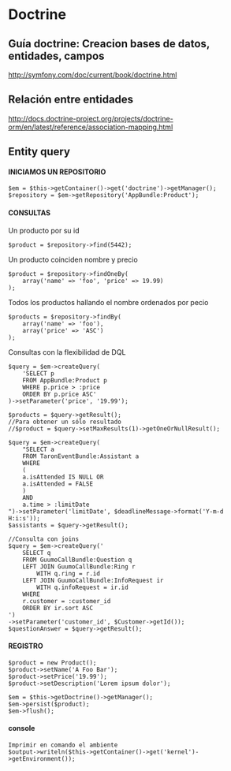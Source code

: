 # Doctrine

## Guía doctrine: Creacion bases de datos, entidades, campos
http://symfony.com/doc/current/book/doctrine.html

## Relación entre entidades
http://docs.doctrine-project.org/projects/doctrine-orm/en/latest/reference/association-mapping.html

## Entity query
#### INICIAMOS UN REPOSITORIO
```
$em = $this->getContainer()->get('doctrine')->getManager();
$repository = $em->getRepository('AppBundle:Product');
```

#### CONSULTAS
Un producto por su id
```
$product = $repository->find(5442);
```

Un producto coinciden nombre y precio
```
$product = $repository->findOneBy(
    array('name' => 'foo', 'price' => 19.99)
);
```
Todos los productos hallando el nombre ordenados por pecio
```
$products = $repository->findBy(
    array('name' => 'foo'),
    array('price' => 'ASC')
);
```
Consultas con la flexibilidad de DQL
```
$query = $em->createQuery(
    'SELECT p
    FROM AppBundle:Product p
    WHERE p.price > :price
    ORDER BY p.price ASC'
)->setParameter('price', '19.99');

$products = $query->getResult();
//Para obtener un sólo resultado
//$product = $query->setMaxResults(1)->getOneOrNullResult();

$query = $em->createQuery(
    "SELECT a
    FROM TaronEventBundle:Assistant a
    WHERE
    (
    a.isAttended IS NULL OR
    a.isAttended = FALSE
    )
    AND
    a.time > :limitDate
")->setParameter('limitDate', $deadlineMessage->format('Y-m-d H:i:s'));
$assistants = $query->getResult();

//Consulta con joins
$query = $em->createQuery('
    SELECT q
    FROM GuumoCallBundle:Question q
    LEFT JOIN GuumoCallBundle:Ring r
        WITH q.ring = r.id
    LEFT JOIN GuumoCallBundle:InfoRequest ir
        WITH q.infoRequest = ir.id
    WHERE
    r.customer = :customer_id
    ORDER BY ir.sort ASC
')
->setParameter('customer_id', $Customer->getId());
$questionAnswer = $query->getResult();
```
#### REGISTRO
```
$product = new Product();
$product->setName('A Foo Bar');
$product->setPrice('19.99');
$product->setDescription('Lorem ipsum dolor');

$em = $this->getDoctrine()->getManager();
$em->persist($product);
$em->flush();
```

#### console
```
Imprimir en comando el ambiente
$output->writeln($this->getContainer()->get('kernel')->getEnvironment());
```
